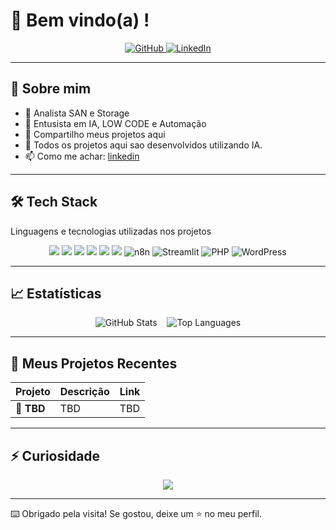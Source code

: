 <!-- Banner de boas-vindas -->
  <h1>👋 Bem vindo(a) !</h1>
</p>

<!-- Links sociais -->
<p align="center">
  <a href="https://github.com/SEU_USUARIO">
    <img src="https://img.shields.io/badge/GitHub-181717?style=for-the-badge&logo=github" alt="GitHub"/>
  </a>
  <a href="https://www.linkedin.com/in/SEU_PERFIL">
    <img src="https://img.shields.io/badge/LinkedIn-0A66C2?style=for-the-badge&logo=linkedin" alt="LinkedIn"/>
  </a>
</p>

---

## 🚀 Sobre mim

- 🌱 Analista SAN e Storage  
- 👯 Entusista em IA, LOW CODE e Automação  
- 💬 Compartilho meus projetos aqui
- 🌱 Todos os projetos aqui sao desenvolvidos utilizando IA. 
- 📫 Como me achar: [linkedin](https://www.linkedin.com/in/danilo-hashinaga-siqueira-36719722/) 

---

## 🛠️ Tech Stack

Linguagens e tecnologias utilizadas nos projetos

<p align="center">
  <img src="https://img.shields.io/badge/Python-3776AB?style=for-the-badge&logo=python&logoColor=white"/>
  <img src="https://img.shields.io/badge/JavaScript-F7DF1E?style=for-the-badge&logo=javascript&logoColor=black"/>
  <img src="https://img.shields.io/badge/HTML5-E34F26?style=for-the-badge&logo=html5&logoColor=white"/>
  <img src="https://img.shields.io/badge/CSS3-1572B6?style=for-the-badge&logo=css3&logoColor=white"/>
  <img src="https://img.shields.io/badge/MySQL-4479A1?style=for-the-badge&logo=mysql&logoColor=white"/>
  <img src="https://img.shields.io/badge/Docker-2496ED?style=for-the-badge&logo=docker&logoColor=white"/>
  <img src="https://img.shields.io/badge/n8n-000000?style=for-the-badge&logo=n8n&logoColor=white" alt="n8n"/>
  <img src="https://img.shields.io/badge/Streamlit-FF4E30?style=for-the-badge&logo=streamlit&logoColor=white" alt="Streamlit"/>
  <img src="https://img.shields.io/badge/PHP-777BB4?style=for-the-badge&logo=php&logoColor=white" alt="PHP"/>
  <img src="https://img.shields.io/badge/WordPress-21759B?style=for-the-badge&logo=wordpress&logoColor=white" alt="WordPress"/>
  
</p>

---

## 📈 Estatísticas

<p align="center">
  <img src="https://github-readme-stats.vercel.app/api?username=SEU_USUARIO&show_icons=true&theme=dark&count_private=true" alt="GitHub Stats" />
  &nbsp;&nbsp;
  <img src="https://github-readme-stats.vercel.app/api/top-langs/?username=SEU_USUARIO&layout=compact&theme=dark" alt="Top Languages" />
</p>

---

## 💬 Meus Projetos Recentes

| Projeto                           | Descrição                             | Link                             |
|-----------------------------------|---------------------------------------|----------------------------------|
| 💬 **TBD**                       | TBD                                   | TBD      |


---

## ⚡ Curiosidade

<p align="center">
  <img src="https://media4.giphy.com/media/v1.Y2lkPTc5MGI3NjExdWs1dGx4c3U5Z3gxYXZyMGJndzZobGU4NWkzNnFzN3oxcTVqdjU3cCZlcD12MV9pbnRlcm5hbF9naWZfYnlfaWQmY3Q9Zw/fQo0S29Li6Xslxwmr4/giphy.gif" />
</p>

---

⌨️ Obrigado pela visita! Se gostou, deixe um ⭐ no meu perfil.  
